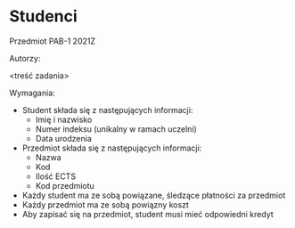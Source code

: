 # Studenci
Przedmiot PAB-1 2021Z

Autorzy:

<treść zadania>


Wymagania:
- Student składa się z następujących informacji:
  - Imię i nazwisko
  - Numer indeksu (unikalny w ramach uczelni)
  - Data urodzenia
- Przedmiot składa się z następujących informacji:
  - Nazwa
  - Kod
  - Ilość ECTS
  - Kod przedmiotu
- Każdy student ma ze sobą powiązane, śledzące płatności za przedmiot
- Każdy przedmiot ma ze sobą powiązny koszt
- Aby zapisać się na przedmiot, student musi mieć odpowiedni kredyt
